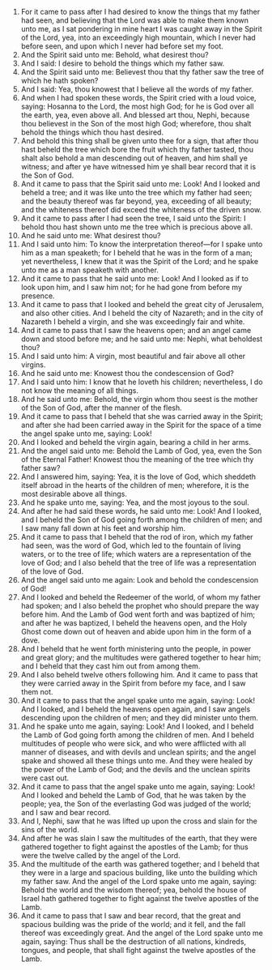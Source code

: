 1. For it came to pass after I had desired to know the things that my father had seen, and believing that the Lord was able to make them known unto me, as I sat pondering in mine heart I was caught away in the Spirit of the Lord, yea, into an exceedingly high mountain, which I never had before seen, and upon which I never had before set my foot.
2. And the Spirit said unto me: Behold, what desirest thou?
3. And I said: I desire to behold the things which my father saw.
4. And the Spirit said unto me: Believest thou that thy father saw the tree of which he hath spoken?
5. And I said: Yea, thou knowest that I believe all the words of my father.
6. And when I had spoken these words, the Spirit cried with a loud voice, saying: Hosanna to the Lord, the most high God; for he is God over all the earth, yea, even above all. And blessed art thou, Nephi, because thou believest in the Son of the most high God; wherefore, thou shalt behold the things which thou hast desired.
7. And behold this thing shall be given unto thee for a sign, that after thou hast beheld the tree which bore the fruit which thy father tasted, thou shalt also behold a man descending out of heaven, and him shall ye witness; and after ye have witnessed him ye shall bear record that it is the Son of God.
8. And it came to pass that the Spirit said unto me: Look! And I looked and beheld a tree; and it was like unto the tree which my father had seen; and the beauty thereof was far beyond, yea, exceeding of all beauty; and the whiteness thereof did exceed the whiteness of the driven snow.
9. And it came to pass after I had seen the tree, I said unto the Spirit: I behold thou hast shown unto me the tree which is precious above all.
10. And he said unto me: What desirest thou?
11. And I said unto him: To know the interpretation thereof—for I spake unto him as a man speaketh; for I beheld that he was in the form of a man; yet nevertheless, I knew that it was the Spirit of the Lord; and he spake unto me as a man speaketh with another.
12. And it came to pass that he said unto me: Look! And I looked as if to look upon him, and I saw him not; for he had gone from before my presence.
13. And it came to pass that I looked and beheld the great city of Jerusalem, and also other cities. And I beheld the city of Nazareth; and in the city of Nazareth I beheld a virgin, and she was exceedingly fair and white.
14. And it came to pass that I saw the heavens open; and an angel came down and stood before me; and he said unto me: Nephi, what beholdest thou?
15. And I said unto him: A virgin, most beautiful and fair above all other virgins.
16. And he said unto me: Knowest thou the condescension of God?
17. And I said unto him: I know that he loveth his children; nevertheless, I do not know the meaning of all things.
18. And he said unto me: Behold, the virgin whom thou seest is the mother of the Son of God, after the manner of the flesh.
19. And it came to pass that I beheld that she was carried away in the Spirit; and after she had been carried away in the Spirit for the space of a time the angel spake unto me, saying: Look!
20. And I looked and beheld the virgin again, bearing a child in her arms.
21. And the angel said unto me: Behold the Lamb of God, yea, even the Son of the Eternal Father! Knowest thou the meaning of the tree which thy father saw?
22. And I answered him, saying: Yea, it is the love of God, which sheddeth itself abroad in the hearts of the children of men; wherefore, it is the most desirable above all things.
23. And he spake unto me, saying: Yea, and the most joyous to the soul.
24. And after he had said these words, he said unto me: Look! And I looked, and I beheld the Son of God going forth among the children of men; and I saw many fall down at his feet and worship him.
25. And it came to pass that I beheld that the rod of iron, which my father had seen, was the word of God, which led to the fountain of living waters, or to the tree of life; which waters are a representation of the love of God; and I also beheld that the tree of life was a representation of the love of God.
26. And the angel said unto me again: Look and behold the condescension of God!
27. And I looked and beheld the Redeemer of the world, of whom my father had spoken; and I also beheld the prophet who should prepare the way before him. And the Lamb of God went forth and was baptized of him; and after he was baptized, I beheld the heavens open, and the Holy Ghost come down out of heaven and abide upon him in the form of a dove.
28. And I beheld that he went forth ministering unto the people, in power and great glory; and the multitudes were gathered together to hear him; and I beheld that they cast him out from among them.
29. And I also beheld twelve others following him. And it came to pass that they were carried away in the Spirit from before my face, and I saw them not.
30. And it came to pass that the angel spake unto me again, saying: Look! And I looked, and I beheld the heavens open again, and I saw angels descending upon the children of men; and they did minister unto them.
31. And he spake unto me again, saying: Look! And I looked, and I beheld the Lamb of God going forth among the children of men. And I beheld multitudes of people who were sick, and who were afflicted with all manner of diseases, and with devils and unclean spirits; and the angel spake and showed all these things unto me. And they were healed by the power of the Lamb of God; and the devils and the unclean spirits were cast out.
32. And it came to pass that the angel spake unto me again, saying: Look! And I looked and beheld the Lamb of God, that he was taken by the people; yea, the Son of the everlasting God was judged of the world; and I saw and bear record.
33. And I, Nephi, saw that he was lifted up upon the cross and slain for the sins of the world.
34. And after he was slain I saw the multitudes of the earth, that they were gathered together to fight against the apostles of the Lamb; for thus were the twelve called by the angel of the Lord.
35. And the multitude of the earth was gathered together; and I beheld that they were in a large and spacious building, like unto the building which my father saw. And the angel of the Lord spake unto me again, saying: Behold the world and the wisdom thereof; yea, behold the house of Israel hath gathered together to fight against the twelve apostles of the Lamb.
36. And it came to pass that I saw and bear record, that the great and spacious building was the pride of the world; and it fell, and the fall thereof was exceedingly great. And the angel of the Lord spake unto me again, saying: Thus shall be the destruction of all nations, kindreds, tongues, and people, that shall fight against the twelve apostles of the Lamb.
